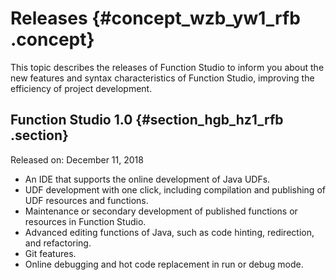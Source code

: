 # Releases {#concept_wzb_yw1_rfb .concept}

This topic describes the releases of Function Studio to inform you about the new features and syntax characteristics of Function Studio, improving the efficiency of project development.

## Function Studio 1.0 {#section_hgb_hz1_rfb .section}

Released on: December 11, 2018

-   An IDE that supports the online development of Java UDFs.
-   UDF development with one click, including compilation and publishing of UDF resources and functions.
-   Maintenance or secondary development of published functions or resources in Function Studio.
-   Advanced editing functions of Java, such as code hinting, redirection, and refactoring.
-   Git features.
-   Online debugging and hot code replacement in run or debug mode.

